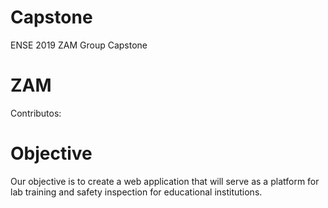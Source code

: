 # Capstone
ENSE 2019 ZAM Group Capstone 

# ZAM
Contributos: 
 

# Objective
 Our objective is to create a web application that will serve as a platform for lab training and safety inspection for educational institutions. 
